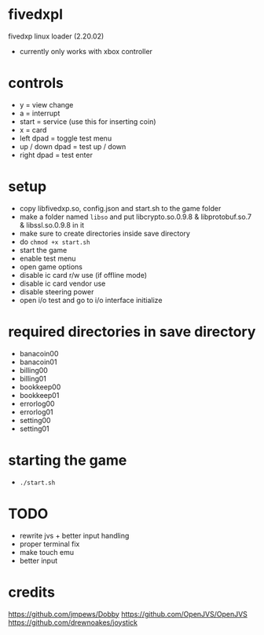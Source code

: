 # fivedxpl
fivedxp linux loader (2.20.02)

- currently only works with xbox controller

# controls
- y = view change
- a = interrupt
- start = service (use this for inserting coin)
- x = card
- left dpad = toggle test menu
- up / down dpad = test up / down
- right dpad = test enter

# setup
- copy libfivedxp.so, config.json and start.sh to the game folder
- make a folder named ```libso``` and put libcrypto.so.0.9.8 & libprotobuf.so.7 & libssl.so.0.9.8 in it
- make sure to create directories inside save directory
- do ```chmod +x start.sh```
- start the game
- enable test menu
- open game options
- disable ic card r/w use (if offline mode)
- disable ic card vendor use
- disable steering power
- open i/o test and go to i/o interface initialize

# required directories in save directory
- banacoin00
- banacoin01
- billing00
- billing01
- bookkeep00
- bookkeep01
- errorlog00
- errorlog01
- setting00
- setting01

# starting the game
- ```./start.sh```

# TODO
- rewrite jvs + better input handling
- proper terminal fix
- make touch emu
- better input

# credits
https://github.com/jmpews/Dobby
https://github.com/OpenJVS/OpenJVS
https://github.com/drewnoakes/joystick
